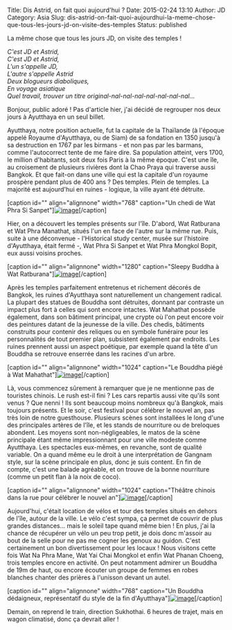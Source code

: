 Title: Dis Astrid, on fait quoi aujourd'hui ?
Date: 2015-02-24 13:10
Author: JD
Category: Asia
Slug: dis-astrid-on-fait-quoi-aujourdhui-la-meme-chose-que-tous-les-jours-jd-on-visite-des-temples
Status: published

La même chose que tous les jours JD, on visite des temples !

*C'est JD et Astrid,*  
*C'est JD et Astrid,*  
*L'un s'appelle JD,*  
*L'autre s'appelle Astrid*  
*Deux blogueurs diaboliques,*  
*En voyage asiatique*  
*Quel travail, trouver un titre
original-nal-nal-nal-nal-nal-nal-nal...*

Bonjour, public adoré ! Pas d'article hier, j'ai décidé de regrouper nos
deux jours à Ayutthaya en un seul billet.

<!--more-->

Ayutthaya, notre position actuelle, fut la capitale de la Thaïlande (à
l'époque appelé Royaume d'Ayutthaya, ou de Siam) de sa fondation en 1350
jusqu'à sa destruction en 1767 par les birmans - et non pas par les
barmans, comme l'autocorrect tente de me faire dire. Sa population
atteint, vers 1700, le million d'habitants, soit deux fois Paris à la
même époque. C'est une île, au croisement de plusieurs rivières dont la
Chao Praya qui traverse aussi Bangkok. Et que fait-on dans une ville qui
est la capitale d'un royaume prospère pendant plus de 400 ans ? Des
temples. Plein de temples. La majorité est aujourd'hui en ruines -
logique, la ville ayant été détruite.

[caption id="" align="alignnone" width="768" caption="Un chedi de Wat
Phra Si
Sanpet"][![image](https://astridetjdenasie.files.wordpress.com/2015/02/wpid-sam_3086.jpg?w=768 "Wat Phra Si Sanpet")](https://astridetjdenasie.files.wordpress.com/2015/02/wpid-sam_3086.jpg)[/caption]

Hier, on a découvert les temples présents sur l'île. D'abord, Wat
Ratburana et Wat Phra Manathat, situés l'un en face de l'autre sur la
même rue. Puis, suite à une déconvenue - l'Historical study center,
musée sur l'histoire d'Ayutthaya, était fermé -, Wat Phra Si Sanpet et
Wat Phra Mongkol Bopit, eux aussi voisins proches.

[caption id="" align="alignnone" width="1280" caption="Sleepy Buddha à
Wat
Ratburana"][![image](https://astridetjdenasie.files.wordpress.com/2015/02/wpid-2015-02-23_19-54-09.jpg?w=1280 "Wat Ratburana")](https://astridetjdenasie.files.wordpress.com/2015/02/wpid-2015-02-23_19-54-09.jpg)[/caption]

Après les temples parfaitement entretenus et richement décorés de
Bangkok, les ruines d'Ayutthaya sont naturellement un changement
radical. La plupart des statues de Bouddha sont détruites, donnant par
contraste un impact plus fort à celles qui sont encore intactes. Wat
Mahathat possède également, dans son bâtiment principal, une crypte où
l'on peut encore voir des peintures datant de la jeunesse de la ville.
Des chedis, bâtiments construits pour contenir des reliques ou en
symbole funéraire pour les personnalités de tout premier plan,
subsistent également par endroits. Les ruines prennent aussi un aspect
poétique, par exemple quand la tête d'un Bouddha se retrouve enserrée
dans les racines d'un arbre.

[caption id="" align="alignnone" width="1024" caption="Le Bouddha piégé
à Wat
Mahathat"][![image](https://astridetjdenasie.files.wordpress.com/2015/02/wpid-sam_3059.jpg?w=1024 "Wat Mahathat")](https://astridetjdenasie.files.wordpress.com/2015/02/wpid-sam_3059.jpg)[/caption]

Là, vous commencez sûrement à remarquer que je ne mentionne pas de
touristes chinois. Le rush est-il fini ? Les cars repartis aussi vite
qu'ils sont venus ? Que nenni ! Ils sont beaucoup moins nombreux qu'à
Bangkok, mais toujours présents. Et le soir, c'est festival pour
célébrer le nouvel an, pas très loin de notre guesthouse. Plusieurs
scènes sont installées le long d'une des principales artères de l'île,
et les stands de nourriture ou de breloques abondent. Les moyens sont
non-négligeables, le matos de la scène principale étant même
impressionnant pour une ville modeste comme Ayutthaya. Les spectacles
eux-mêmes, en revanche, sont de qualité variable. On a quand même eu le
droit à une interprétation de Gangnam style, sur la scène principale en
plus, donc je suis content. En fin de compte, c'est une balade agréable,
et on trouve de la bonne nourriture (comme un petit flan à la noix de
coco).

[caption id="" align="alignnone" width="1024" caption="Théâtre chinois
dans la rue pour célébrer le nouvel
an"][![image](https://astridetjdenasie.files.wordpress.com/2015/02/wpid-sam_3113.jpg?w=1024 "Théâtre chinois")](https://astridetjdenasie.files.wordpress.com/2015/02/wpid-sam_3113.jpg)[/caption]

Aujourd'hui, c'était location de vélos et tour des temples situés en
dehors de l'île, autour de la ville. Le vélo c'est sympa, ça permet de
couvrir de plus grandes distances... mais le soleil tape quand même bien
! En plus, j'ai la chance de récupérer un vélo un peu trop petit, je
dois donc m'assoir au bout de la selle pour ne pas me cogner les genoux
au guidon. C'est certainement un bon divertissement pour les locaux !
Nous visitons cette fois Wat Na Phra Mane, Wat Yai Chai Mongkol et enfin
Wat Phanan Choeng, trois temples encore en activité. On peut notamment
admirer un Bouddha de 19m de haut, ou encore écouter un groupe de femmes
en robes blanches chanter des prières à l'unisson devant un autel.

[caption id="" align="alignnone" width="768" caption="Un Bouddha
dédaigneux, représentatif du style de la fin
d'Ayutthaya"][![image](https://astridetjdenasie.files.wordpress.com/2015/02/wpid-sam_3128.jpg?w=768 "Bouddha dédaigneux")](https://astridetjdenasie.files.wordpress.com/2015/02/wpid-sam_3128.jpg)[/caption]

Demain, on reprend le train, direction Sukhothai. 6 heures de trajet,
mais en wagon climatisé, donc ça devrait aller !

